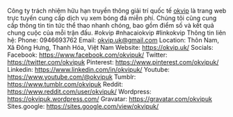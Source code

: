 Công ty trách nhiệm hữu hạn truyền thông giải trí quốc tế <a href="https://okvip.uk/">okvip</a> là trang web trực tuyến cung cấp dịch vụ xem bóng đá miễn phí. Chúng tôi cũng cung cấp thông tin tin tức thể thao nhanh chóng, bao gồm điểm số và kết quả chung cuộc của mỗi trận đấu.
#okvip #nhacaiokvip #linkokvip
Thông tin liên hệ:
Phone: 0946693762
Email: okvip.uk@gmail.com
Location: Thôn Nam, Xã Đông Hưng, Thanh Hóa, Việt Nam
Website: <a href="https://okvip.uk/">https://okvip.uk/</a>
Socials:
Facebook: <a href="https://www.facebook.com/okvipuk/">https://www.facebook.com/okvipuk/</a>
Twitter: <a href="https://twitter.com/okvipuk">https://twitter.com/okvipuk</a>
Pinterest: <a href="https://www.pinterest.com/okvipuk/">https://www.pinterest.com/okvipuk/</a>
Linkedin: <a href="https://www.linkedin.com/in/okvipuk/">https://www.linkedin.com/in/okvipuk/</a>
Youtube: <a href="https://www.youtube.com/@okvipuk">https://www.youtube.com/@okvipuk</a>
Tumblr: <a href="https://www.tumblr.com/okvipuk">https://www.tumblr.com/okvipuk</a>
Reddit: <a href="https://www.reddit.com/user/okvipuk/">https://www.reddit.com/user/okvipuk/</a>
Wordpress: <a href="https://okvipuk.wordpress.com/">https://okvipuk.wordpress.com/</a>
Gravatar: <a href="https://gravatar.com/okvipuk">https://gravatar.com/okvipuk</a>
Sites.google: <a href="https://sites.google.com/view/okvipuk/">https://sites.google.com/view/okvipuk/</a>